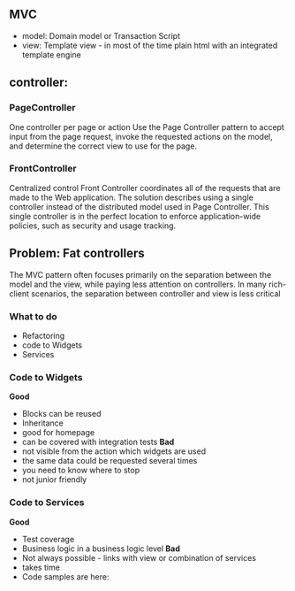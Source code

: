 ## MVC
* model: Domain model or Transaction Script
* view: Template view - in most of the time plain html with an integrated template engine

## controller:

### PageController

One controller per page or action
Use the Page Controller pattern to accept input from the page request, invoke the requested actions on the model, and determine the correct view to use for the page.

### FrontController

Centralized control
Front Controller coordinates all of the requests that are made to the Web application. The solution describes using a single controller instead of the distributed model used in Page Controller. This single controller is in the perfect location to enforce application-wide policies, such as security and usage tracking.

## Problem: Fat controllers

The MVC pattern often focuses primarily on the separation between the model and the view, while paying less attention on controllers. In many rich-client scenarios, the separation between controller and view is less critical

### What to do
- Refactoring
- code to Widgets
- Services


### Code to Widgets

**Good**
- Blocks can be reused
- Inheritance
- good for homepage
- can be covered with integration tests
**Bad**
- not visible from the action which widgets are used
- the same data could be requested several times
- you need to know where to stop
- not junior friendly

### Code to Services
**Good**
- Test coverage
- Business logic in a business logic level
**Bad**
- Not always possible - links with view or combination of services
- takes time
- Code samples are here:
